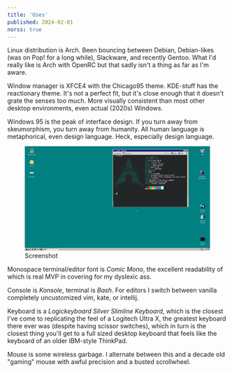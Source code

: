 ```yaml
---
title: 'Uses'
published: 2024-02-01
norss: true
---
```


Linux distribution is Arch.  Been bouncing between Debian, Debian-likes (was on Pop! for a long while), Slackware, and recently Gentoo.  What I'd really like is Arch with OpenRC but that sadly isn't a thing as far as I'm aware.

Window manager is XFCE4 with the Chicago95 theme.  KDE-stuff has the reactionary theme.  It's not a perfect fit, but it's close enough that it doesn't grate the senses too much.  More visually consistent than most other desktop environments, even actual (2020s) Windows.

Windows 95 is the peak of interface design.  If you turn away from skeumorphism, you turn away from humanity.  All human language is metaphorical, even design language. Heck, especially design language.

<figure>
<a href="screenie.png"><img src="screenie.png"></a>
<figcaption>Screenshot</figcaption>
</figure>

Monospace terminal/editor font is *Comic Mono*, the excellent readability of which is real MVP in covering for my dyslexic ass.

Console is *Konsole*, terminal is *Bash*.  For editors I switch between vanilla completely uncustomized vim, kate, or intellij.

Keyboard is a *Logickeyboard Silver Slimline Keyboard*, which is the closest I've come to replicating the feel of a Logitech Ultra X, the greatest keyboard there ever was (despite having scissor switches), which in turn is the closest thing you'll get to a full sized desktop keyboard that feels like the keyboard of an older IBM-style ThinkPad.

Mouse is some wireless garbage.  I alternate between this and a decade old "gaming" mouse with awful precision and a busted scrollwheel.
